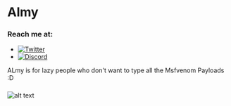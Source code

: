 # Almy
### Reach me at:
- [![Twitter](https://img.shields.io/twitter/follow/saleh_979?style=social)](https://twitter.com/intent/follow?screen_name=saleh_979)
- [![Discord](https://user-images.githubusercontent.com/7288322/34429152-141689f8-ecb9-11e7-8003-b5a10a5fcb29.png?label=Join&amp;style=social)](https://discord.gg/pN5dPYu)

ALmy is for lazy people who don't want to type all the Msfvenom Payloads :D

###
![alt text](https://cdn.discordapp.com/attachments/698664191870894090/804108626175328327/unknown.png)
